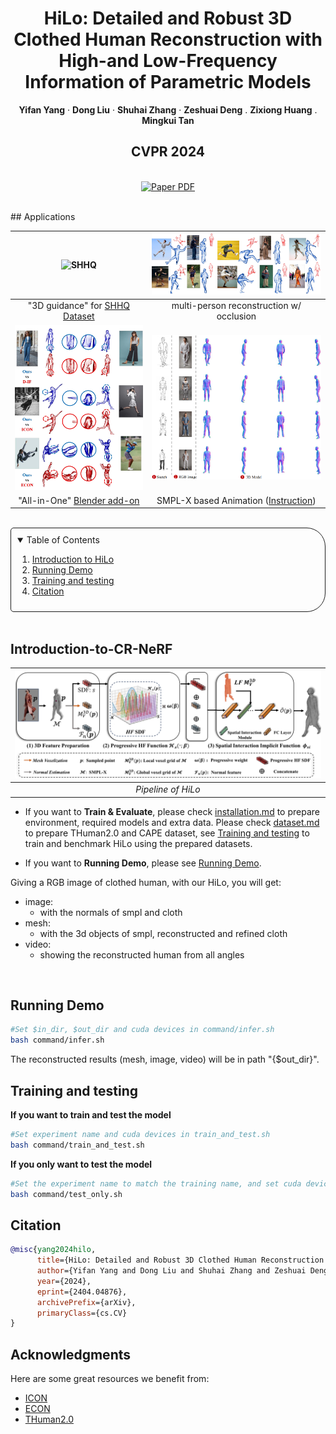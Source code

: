 <!-- PROJECT LOGO -->

<p align="center">

  <h1 align="center">HiLo: Detailed and Robust 3D Clothed Human Reconstruction with High-and Low-Frequency Information of Parametric Models</h1>
  <p align="center">
    <strong>Yifan Yang</strong></a>
    ·
    <strong>Dong Liu</strong></a>
    ·
    <strong>Shuhai Zhang</strong></a>
    ·
    <strong>Zeshuai Deng</strong></a>
    .
    <strong>Zixiong Huang</strong></a>
    .
    <strong>Mingkui Tan</strong></a>
  </p>
  <h2 align="center">CVPR 2024</h2>

  <p align="center">
  <br>
    <a href='https://arxiv.org/abs/2404.04876'>
      <img src='https://img.shields.io/badge/Paper-PDF-green?style=for-the-badge&logo=arXiv&logoColor=green' alt='Paper PDF'>
    </a>
  </p>
</p>


<br>
## Applications

|                              ![SHHQ](assets/ezgif-3-914361f0b6.gif)                              |                                                ![crowd](assets/in_the_wild_v3_00.png)                                                 |
| :--------------------------------------------------------------------------------: | :---------------------------------------------------------------------------------: |
| "3D guidance" for [SHHQ Dataset](https://github.com/stylegan-human/StyleGAN-Human) |                                         multi-person reconstruction w/ occlusion                                          |
|                        ![Blender](assets/vs_v5_00.png)                         |                                            ![Animation](assets/supplementary_sketch2_3d_00.png)                                             |
|        "All-in-One" [Blender add-on](https://github.com/kwan3854/CEB_ECON)         | SMPL-X based Animation ([Instruction](https://github.com/YuliangXiu/ECON#animation-with-smpl-x-sequences-econ--hybrik-x)) |
<br/>

<!-- TABLE OF CONTENTS -->
<details open="open" style='padding: 10px; border-radius:5px 30px 30px 5px; border-style: solid; border-width: 1px;'>
  <summary>Table of Contents</summary>
  <ol>
    <li>
      <a href="#introduction-to-HiLo">Introduction to HiLo</a>
    </li>
    <li>
      <a href="#running-demo">Running Demo</a>
    </li>
    <li>
    <a href="#training-and-testing">Training and testing</a>
    </li>
    <li>
      <a href="#citation">Citation</a>
    </li>
  </ol>
</details>

<br>


## Introduction-to-CR-NeRF 
|              ![Pipeline](assets/pipeline.png)               |
| :----------------------------------------------------------: |
|       _Pipeline of HiLo_       |        
- If you want to **Train & Evaluate**, please check [installation.md](assets/installation.md) to prepare environment, required models and extra data. Please check [dataset.md](assets/dataset.md) to prepare THuman2.0 and CAPE dataset, see
<a href="#training-and-testing">Training and testing</a> to train and benchmark HiLo using the prepared datasets.

- If you want to **Running Demo**, please see
<a href="#running-demo">Running Demo</a>.

Giving a RGB image of clothed human, with our HiLo, you will get:
  - image:
    - with the normals of smpl and cloth
  - mesh:
    - with the 3d objects of smpl, reconstructed and refined cloth
  - video:
    - showing the reconstructed human from all angles

<br>

## Running Demo

```bash
#Set $in_dir, $out_dir and cuda devices in command/infer.sh
bash command/infer.sh
```
The reconstructed results (mesh, image, video) will be in path "{$out_dir}".

## Training and testing

**If you want to train and test the model**

```bash
#Set experiment name and cuda devices in train_and_test.sh 
bash command/train_and_test.sh
```

**If you only want to test the model**

```bash
#Set the experiment name to match the training name, and set cuda devices in test_only.sh  
bash command/test_only.sh
```


## Citation

```bibtex
@misc{yang2024hilo,
      title={HiLo: Detailed and Robust 3D Clothed Human Reconstruction with High-and Low-Frequency Information of Parametric Models}, 
      author={Yifan Yang and Dong Liu and Shuhai Zhang and Zeshuai Deng and Zixiong Huang and Mingkui Tan},
      year={2024},
      eprint={2404.04876},
      archivePrefix={arXiv},
      primaryClass={cs.CV}
}
```

## Acknowledgments

Here are some great resources we benefit from:

- [ICON](https://github.com/YuliangXiu/ICON.git) 
- [ECON](https://github.com/YuliangXiu/ECON.git)
- [THuman2.0](https://github.com/ytrock/THuman2.0-Dataset.git)

<br>


